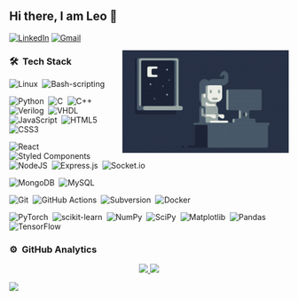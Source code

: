 ## Hi there, I am Leo 👋

[![LinkedIn](https://img.shields.io/badge/linkedin-%230077B5.svg?style=for-the-badge&logo=linkedin&logoColor=white)](https://www.linkedin.com/in/l-kh-hovhannisyan-560706185)
[![Gmail](https://img.shields.io/badge/gmail-c14438?style=for-the-badge&logo=gmail&logoColor=white)](mailto:l.hovhannisyan999@gmail.com)

<img alt="Night Coding" src="https://raw.githubusercontent.com/AVS1508/AVS1508/master/assets/Night-Coding.gif" align="right"/>

### 🛠 &nbsp;Tech Stack

![Linux](https://img.shields.io/badge/-linux-05122A?style=flat&logo=linux&logoColor=ffdd54)&nbsp;
![Bash-scripting](https://img.shields.io/badge/bash-scripting-05122A?style=flat&logo=&bash-scripting=linux&logoColor=ffdd54)&nbsp;

![Python](https://img.shields.io/badge/-Python-05122A?style=flat&logo=python)&nbsp;
![C](https://img.shields.io/badge/-C-05122A?style=flat&logo=C&logoColor=A8B9CC)&nbsp;
![C++](https://img.shields.io/badge/-C++-05122A?style=flat&logo=C%2B%2B&logoColor=00599C)&nbsp;
![Verilog](https://img.shields.io/badge/-verilog-05122A?style=flat&logo&logo=verilog&logoColor=3D17FA)&nbsp;
![VHDL](https://img.shields.io/badge/-VHDL-05122A?style=flat&logo&logo=VHDL&logoColor=3D17FA)&nbsp;
![JavaScript](https://img.shields.io/badge/-JavaScript-05122A?style=flat&logo=javascript)&nbsp;
![HTML5](https://img.shields.io/badge/-html5-05122A?.svg?style=style=flat&logo=html5&logoColor=white)&nbsp;
![CSS3](https://img.shields.io/badge/-css3-05122A?.svg?style=style=flat&logo=css3&logoColor=white)&nbsp;

![React](https://img.shields.io/badge/-react-05122A?.svg?style=style=flat&logo=react&logoColor=%2361DAFB)&nbsp;
![Styled Components](https://img.shields.io/badge/-styled--components-05122A?style=style=flat&logo=styled-components&logoColor=white)&nbsp;
![NodeJS](https://img.shields.io/badge/-node.js-05122A?style=style=flat&logo=node.js&logoColor=white)&nbsp;
![Express.js](https://img.shields.io/badge/-express.js-05122A?.svg?style=style=flat&logo=express&logoColor=%2361DAFB)&nbsp;
![Socket.io](https://img.shields.io/badge/-Socket.io-05122A?&style=style=flat&logo=Socket.io&logoColor=white)&nbsp;

![MongoDB](https://img.shields.io/badge/-MongoDB-05122A?.svg?style=style=flat&logo=mongodb&logoColor=white)&nbsp;
![MySQL](https://img.shields.io/badge/-MySQL-05122A?.svg?style=style=flat&logo=mysql&logoColor=yellowgreen)&nbsp;

![Git](https://img.shields.io/badge/-git-05122A?.svg?style=style=flat&logo=git&logoColor=white)&nbsp;
![GitHub Actions](https://img.shields.io/badge/-githubactions-05122A?.svg?style=style=flat&logo=githubactions&logoColor=white)&nbsp;
![Subversion](https://img.shields.io/badge/-Subversion-05122A?.svg?style=style=flat&logo=subversion&logoColor=white)&nbsp;
![Docker](https://img.shields.io/badge/-docker-05122A?.svg?style=style=flat&logo=docker&logoColor=white)&nbsp;

![PyTorch](https://img.shields.io/badge/-PyTorch-05122A?.svg?style=flat&logo=PyTorch&logoColor=white)&nbsp;
![scikit-learn](https://img.shields.io/badge/-scikit--learn-05122A?.svg?style=style=flat&logo=scikit-learn&logoColor=white)&nbsp;
![NumPy](https://img.shields.io/badge/-numpy-05122A?.svg?style=style=flat&logo=numpy&logoColor=white)&nbsp;
![SciPy](https://img.shields.io/badge/-SciPy-05122A?.svg?style=style=flat&logo=SciPy&logoColor=white)&nbsp;
![Matplotlib](https://img.shields.io/badge/-Matplotlib-05122A?.svg?style=style=flat&logo=Matplotlib&logoColor=white)&nbsp;
![Pandas](https://img.shields.io/badge/-pandas-05122A?.svg?style=style=flat&logo=pandas&logoColor=white)&nbsp;
![TensorFlow](https://img.shields.io/badge/-TensorFlow-05122A?.svg?style=style=flat&logo=TensorFlow&logoColor=white)&nbsp;

### ⚙️ &nbsp;GitHub Analytics

<p align="center">
<a href="https://github.com/L-Kh-Hovhannisyan">
  <img height="180em" src="https://github-readme-stats-eight-theta.vercel.app/api?username=L-Kh-Hovhannisyan&show_icons=true&theme=algolia&include_all_commits=true&count_private=true"/>
  <img height="180em" src="https://github-readme-stats-eight-theta.vercel.app/api/top-langs/?username=L-Kh-Hovhannisyan&layout=compact&langs_count=8&theme=algolia"/>
</a>
</p>

![](https://komarev.com/ghpvc/?username=L-Kh-Hovhannisyan)

